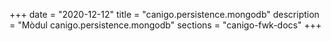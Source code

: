 +++
date        = "2020-12-12"
title       = "canigo.persistence.mongodb"
description = "Mòdul canigo.persistence.mongodb"
sections    = "canigo-fwk-docs"
+++